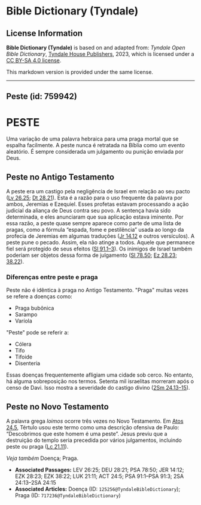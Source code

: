 # Bible Dictionary (Tyndale)

## License Information

**Bible Dictionary (Tyndale)** is based on and adapted from: _Tyndale Open Bible Dictionary_, [Tyndale House Publishers](https://tyndaleopenresources.com/), 2023, which is licensed under a [CC BY-SA 4.0 license](https://creativecommons.org/licenses/by-sa/4.0/legalcode.en).

This markdown version is provided under the same license.



--------------------------------

## Peste (id: 759942)

PESTE
=====

Uma variação de uma palavra hebraica para uma praga mortal que se espalha facilmente. A peste nunca é retratada na Bíblia como um evento aleatório. É sempre considerada um julgamento ou punição enviada por Deus.

Peste no Antigo Testamento
--------------------------

A peste era um castigo pela negligência de Israel em relação ao seu pacto ([Lv 26\.25](https://ref.ly/Lev26:25); [Dt 28\.21](https://ref.ly/Deut28:21)). Esta é a razão para o uso frequente da palavra por ambos, Jeremias e Ezequiel. Esses profetas estavam processando a ação judicial da aliança de Deus contra seu povo. A sentença havia sido determinada, e eles anunciaram que sua aplicação estava iminente. Por essa razão, a peste quase sempre aparece como parte de uma lista de pragas, como a fórmula “espada, fome e pestilência” usada ao longo da profecia de Jeremias em algumas traduções ([Jr 14\.12](https://ref.ly/Jer14:12) e outros versículos). A peste pune o pecado. Assim, ela não atinge a todos. Aquele que permanece fiel será protegido de seus efeitos ([Sl 91\.1–3](https://ref.ly/Ps91:1-Ps91:3)). Os inimigos de Israel também poderiam ser objetos dessa forma de julgamento ([Sl 78\.50](https://ref.ly/Ps78:50); [Ez 28\.23](https://ref.ly/Ezek28:23); [38\.22](https://ref.ly/Ezek38:22)).

### Diferenças entre peste e praga

Peste não é idêntica à praga no Antigo Testamento. "Praga" muitas vezes se refere a doenças como:

* Praga bubônica
* Sarampo
* Varíola

"Peste" pode se referir a:

* Cólera
* Tifo
* Tifoide
* Disenteria

Essas doenças frequentemente afligiam uma cidade sob cerco. No entanto, há alguma sobreposição nos termos. Setenta mil israelitas morreram após o censo de Davi. Isso mostra a severidade do castigo divino ([2Sm 24\.13–15](https://ref.ly/2Sam24:13-2Sam24:15)).

Peste no Novo Testamento
------------------------

A palavra grega *loimos* ocorre três vezes no Novo Testamento. Em [Atos 24\.5](https://ref.ly/Acts24:5), Tértulo usou este termo como uma descrição ofensiva de Paulo: “Descobrimos que este homem é uma peste”. Jesus previu que a destruição do templo seria precedida por vários julgamentos, incluindo peste ou praga ([Lc 21\.11](https://ref.ly/Luke21:11)).

*Veja também* Doença; Praga.

* **Associated Passages:** LEV 26:25; DEU 28:21; PSA 78:50; JER 14:12; EZK 28:23; EZK 38:22; LUK 21:11; ACT 24:5; PSA 91:1–PSA 91:3; 2SA 24:13–2SA 24:15
* **Associated Articles:** Doença (ID: `125256@TyndaleBibleDictionary`); Praga (ID: `717236@TyndaleBibleDictionary`)

